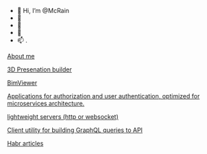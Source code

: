 - 👋 Hi, I’m @McRain
- 👀 
- 🌱 
- 💞️ 
- 📫 .


[About me](https://iam.reneos.com/)
  
[3D Presenation builder](https://github.com/McRain/3d.pub)

[BimViewer](https://github.com/McRain/bim)

[Applications for authorization and user authentication, optimized for microservices architecture.](https://github.com/McRain/reneos.auth)

[lightweight servers (http or websocket)](https://github.com/McRain/reneos.server)

[Client utility for building GraphQL queries to API](https://github.com/McRain/reneos.gqlc)

[Habr articles](https://habr.com/ru/users/McRain/articles/)

<!---
McRain/McRain is a ✨ special ✨ repository because its `README.md` (this file) appears on your GitHub profile.
You can click the Preview link to take a look at your changes.
--->
